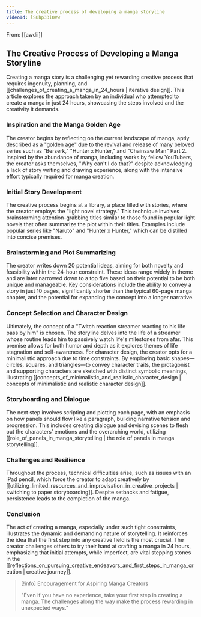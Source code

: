 ```yaml
---
title: The creative process of developing a manga storyline
videoId: lSUhp33i0Vw
---
```


From: [[awdii]] <br/> 
## The Creative Process of Developing a Manga Storyline

Creating a manga story is a challenging yet rewarding creative process that requires ingenuity, planning, and [[challenges_of_creating_a_manga_in_24_hours | iterative design]]. This article explores the approach taken by an individual who attempted to create a manga in just 24 hours, showcasing the steps involved and the creativity it demands.

### Inspiration and the Manga Golden Age

The creator begins by reflecting on the current landscape of manga, aptly described as a "golden age" due to the revival and release of many beloved series such as "Berserk," "Hunter x Hunter," and "Chainsaw Man" Part 2. Inspired by the abundance of manga, including works by fellow YouTubers, the creator asks themselves, "Why can't I do that?" despite acknowledging a lack of story writing and drawing experience, along with the intensive effort typically required for manga creation.

### Initial Story Development

The creative process begins at a library, a place filled with stories, where the creator employs the "light novel strategy." This technique involves brainstorming attention-grabbing titles similar to those found in popular light novels that often summarize the plot within their titles. Examples include popular series like "Naruto" and "Hunter x Hunter," which can be distilled into concise premises.

### Brainstorming and Plot Summarizing

The creator writes down 20 potential ideas, aiming for both novelty and feasibility within the 24-hour constraint. These ideas range widely in theme and are later narrowed down to a top five based on their potential to be both unique and manageable. Key considerations include the ability to convey a story in just 10 pages, significantly shorter than the typical 60-page manga chapter, and the potential for expanding the concept into a longer narrative.

### Concept Selection and Character Design

Ultimately, the concept of a "Twitch reaction streamer reacting to his life pass by him" is chosen. The storyline delves into the life of a streamer whose routine leads him to passively watch life's milestones from afar. This premise allows for both humor and depth as it explores themes of life stagnation and self-awareness. For character design, the creator opts for a minimalistic approach due to time constraints. By employing basic shapes—circles, squares, and triangles—to convey character traits, the protagonist and supporting characters are sketched with distinct symbolic meanings, illustrating [[concepts_of_minimalistic_and_realistic_character_design | concepts of minimalistic and realistic character design]].

### Storyboarding and Dialogue

The next step involves scripting and plotting each page, with an emphasis on how panels should flow like a paragraph, building narrative tension and progression. This includes creating dialogue and devising scenes to flesh out the characters’ emotions and the overarching world, utilizing [[role_of_panels_in_manga_storytelling | the role of panels in manga storytelling]].

### Challenges and Resilience

Throughout the process, technical difficulties arise, such as issues with an iPad pencil, which force the creator to adapt creatively by [[utilizing_limited_resources_and_improvisation_in_creative_projects | switching to paper storyboarding]]. Despite setbacks and fatigue, persistence leads to the completion of the manga.

### Conclusion

The act of creating a manga, especially under such tight constraints, illustrates the dynamic and demanding nature of storytelling. It reinforces the idea that the first step into any creative field is the most crucial. The creator challenges others to try their hand at crafting a manga in 24 hours, emphasizing that initial attempts, while imperfect, are vital stepping stones in the [[reflections_on_pursuing_creative_endeavors_and_first_steps_in_manga_creation | creative journey]].

> [!info] Encouragement for Aspiring Manga Creators
>
> "Even if you have no experience, take your first step in creating a manga. The challenges along the way make the process rewarding in unexpected ways."